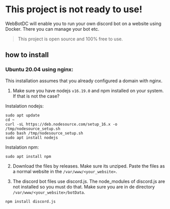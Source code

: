 # This project is not ready to use!

WebBotDC will enable you to run your own discord bot on a website using Docker. There you can manage your bot etc.

> This project is open source and 100% free to use.

## how to install
### Ubuntu 20.04 using nginx:
This installation assumes that you already configured a domain with nginx.
1. Make sure you have nodejs `v16.19.0` and npm installed on your system. If that is not the case?

Instalation nodejs:
```
sudo apt update
cd ~
curl -sL https://deb.nodesource.com/setup_16.x -o /tmp/nodesource_setup.sh
sudo bash /tmp/nodesource_setup.sh
sudo apt install nodejs
```
Instalation npm:
```
sudo apt install npm
```

2. Download the files by releases. Make sure its unziped. Paste the files as a normal website in the `/var/www/<your_website>`.

3. The discord bot files use discord.js. The node_modules of discord.js are not installed so you must do that.
Make sure you are in de directory `/var/www/<your_website>/botData`.
```
npm install discord.js
```
